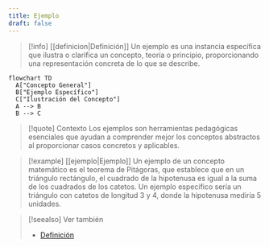 ```yaml
---
title: Ejemplo
draft: false
---
```

> [!info] [[definicion|Definición]]
> Un ejemplo es una instancia específica que ilustra o clarifica un concepto, teoría o principio, proporcionando una representación concreta de lo que se describe.

```mermaid
flowchart TD
  A["Concepto General"]
  B["Ejemplo Específico"]
  C["Ilustración del Concepto"]
  A --> B
  B --> C
```
> [!quote] Contexto
> Los ejemplos son herramientas pedagógicas esenciales que ayudan a comprender mejor los conceptos abstractos al proporcionar casos concretos y aplicables.
>

> [!example] [[ejemplo|Ejemplo]]
> Un ejemplo de un concepto matemático es el teorema de Pitágoras, que establece que en un triángulo rectángulo, el cuadrado de la hipotenusa es igual a la suma de los cuadrados de los catetos. Un ejemplo específico sería un triángulo con catetos de longitud 3 y 4, donde la hipotenusa mediría 5 unidades.
>

> [!seealso] Ver también
> - [Definición](definicion.md)